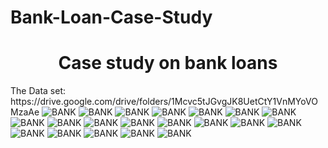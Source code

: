 # Bank-Loan-Case-Study
<h1 style="text-align: center;">Case study on bank loans</h1>
The Data set: https://drive.google.com/drive/folders/1Mcvc5tJGvgJK8UetCtY1VnMYoVOMzaAe
<img src="https://github.com/Striker2569/Bank-Loan-Case-Study/blob/main/pictures/bank_loan_page-0001.jpg" alt="BANK">
<img src="https://github.com/Striker2569/Bank-Loan-Case-Study/blob/main/pictures/bank_loan_page-0002.jpg" alt="BANK">
<img src="https://github.com/Striker2569/Bank-Loan-Case-Study/blob/main/pictures/bank_loan_page-0003.jpg" alt="BANK">
<img src="https://github.com/Striker2569/Bank-Loan-Case-Study/blob/main/pictures/bank_loan_page-0004.jpg" alt="BANK">
<img src="https://github.com/Striker2569/Bank-Loan-Case-Study/blob/main/pictures/bank_loan_page-0005.jpg" alt="BANK">
<img src="https://github.com/Striker2569/Bank-Loan-Case-Study/blob/main/pictures/bank_loan_page-0006.jpg" alt="BANK">
<img src="https://github.com/Striker2569/Bank-Loan-Case-Study/blob/main/pictures/bank_loan_page-0007.jpg" alt="BANK">
<img src="https://github.com/Striker2569/Bank-Loan-Case-Study/blob/main/pictures/bank_loan_page-0008.jpg" alt="BANK">
<img src="https://github.com/Striker2569/Bank-Loan-Case-Study/blob/main/pictures/bank_loan_page-0009.jpg" alt="BANK">
<img src="https://github.com/Striker2569/Bank-Loan-Case-Study/blob/main/pictures/bank_loan_page-0010.jpg" alt="BANK">
<img src="https://github.com/Striker2569/Bank-Loan-Case-Study/blob/main/pictures/bank_loan_page-0011.jpg" alt="BANK">
<img src="https://github.com/Striker2569/Bank-Loan-Case-Study/blob/main/pictures/bank_loan_page-0012.jpg" alt="BANK">
<img src="https://github.com/Striker2569/Bank-Loan-Case-Study/blob/main/pictures/bank_loan_page-0013.jpg" alt="BANK">
<img src="https://github.com/Striker2569/Bank-Loan-Case-Study/blob/main/pictures/bank_loan_page-0014.jpg" alt="BANK">
<img src="https://github.com/Striker2569/Bank-Loan-Case-Study/blob/main/pictures/bank_loan_page-0015.jpg" alt="BANK">
<img src="https://github.com/Striker2569/Bank-Loan-Case-Study/blob/main/pictures/bank_loan_page-0016.jpg" alt="BANK">
<img src="https://github.com/Striker2569/Bank-Loan-Case-Study/blob/main/pictures/bank_loan_page-0017.jpg" alt="BANK">
<img src="https://github.com/Striker2569/Bank-Loan-Case-Study/blob/main/pictures/bank_loan_page-0018.jpg" alt="BANK">
<img src="https://github.com/Striker2569/Bank-Loan-Case-Study/blob/main/pictures/bank_loan_page-0019.jpg" alt="BANK">
<img src="https://github.com/Striker2569/Bank-Loan-Case-Study/blob/main/pictures/bank_loan_page-0020.jpg" alt="BANK">
